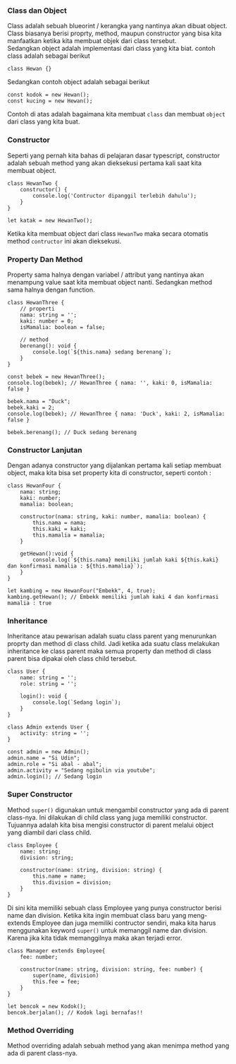 ### Class dan Object
Class adalah sebuah blueorint / kerangka yang nantinya akan dibuat object. Class biasanya berisi proprty, method, maupun constructor 
yang bisa kita manfaatkan ketika kita membuat objek dari class tersebut.<br />
Sedangkan object adalah implementasi dari class yang kita biat.
contoh class adalah sebagai berikut
```
class Hewan {}
```
Sedangkan contoh object adalah sebagai berikut
```
const kodok = new Hewan();
const kucing = new Hewan();
```
Contoh di atas adalah bagaimana kita membuat `class` dan membuat `object` dari class yang kita buat.

### Constructor
Seperti yang pernah kita bahas di pelajaran dasar typescript, constructor adalah sebuah method yang akan dieksekusi pertama kali 
saat kita membuat object.
```
class HewanTwo {
    constructor() {
        console.log('Contructor dipanggil terlebih dahulu');
    }
}

let katak = new HewanTwo();
```
Ketika kita membuat object dari class `HewanTwo` maka secara otomatis method `contructor` ini akan dieksekusi.

### Property Dan Method
Property sama halnya dengan variabel / attribut yang nantinya akan menampung value saat kita membuat object nanti. 
Sedangkan method sama halnya dengan function.
```
class HewanThree {
    // properti
    nama: string = '';
    kaki: number = 0;
    isMamalia: boolean = false;

    // method
    berenang(): void {
        console.log(`${this.nama} sedang berenang`);
    }
}

const bebek = new HewanThree();
console.log(bebek); // HewanThree { nama: '', kaki: 0, isMamalia: false }

bebek.nama = "Duck";
bebek.kaki = 2;
console.log(bebek); // HewanThree { nama: 'Duck', kaki: 2, isMamalia: false }

bebek.berenang(); // Duck sedang berenang
```

### Constructor Lanjutan
Dengan adanya constructor yang dijalankan pertama kali setiap membuat object, maka kita bisa set property kita di constructor, seperti contoh :
```
class HewanFour {
    nama: string;
    kaki: number;
    mamalia: boolean;

    constructor(nama: string, kaki: number, mamalia: boolean) {
        this.nama = nama;
        this.kaki = kaki;
        this.mamalia = mamalia;
    }
    
    getHewan():void {
        console.log(`${this.nama} memiliki jumlah kaki ${this.kaki} dan konfirmasi mamalia : ${this.mamalia}`);
    }
}

let kambing = new HewanFour("Embekk", 4, true);
kambing.getHewan(); // Embekk memiliki jumlah kaki 4 dan konfirmasi mamalia : true
```

### Inheritance
Inheritance atau pewarisan adalah suatu class parent yang menurunkan proprty dan method di class child. Jadi ketika ada suatu class 
melakukan inheritance ke class parent maka semua property dan method di class parent bisa dipakai oleh class child tersebut.
```
class User {
    name: string = '';
    role: string = '';

    login(): void {
        console.log(`Sedang login`);
    }
}

class Admin extends User {
    activity: string = '';
}

const admin = new Admin();
admin.name = "Si Udin";
admin.role = "Si abal - abal";
admin.activity = "Sedang ngibulin via youtube";
admin.login(); // Sedang login
```

### Super Constructor
Method `super()` digunakan untuk mengambil constructor yang ada di parent class-nya. Ini dilakukan di child class yang juga 
memiliki constructor. Tujuannya adalah kita bisa mengisi constructor di parent melalui object yang diambil dari class child.
```
class Employee {
    name: string;
    division: string;

    constructor(name: string, division: string) {
        this.name = name;
        this.division = division;
    }
}
```
Di sini kita memiliki sebuah class Employee yang punya constructor berisi name dan division. Ketika kita ingin membuat 
class baru yang meng-extends Employee dan juga memiliki contructor sendiri, maka kita harus menggunakan keyword `super()` 
untuk memanggil name dan division. Karena jika kita tidak memanggilnya maka akan terjadi error.
```
class Manager extends Employee{
    fee: number;

    constructor(name: string, division: string, fee: number) {
        super(name, division)
        this.fee = fee;
    }
}

let bencok = new Kodok();
bencok.berjalan(); // Kodok lagi bernafas!!
```

### Method Overriding
Method overriding adalah sebuah method yang akan menimpa method yang ada di parent class-nya.